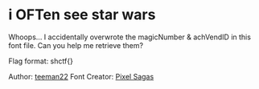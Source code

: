 # i OFTen see star wars

Whoops... I accidentally overwrote the magicNumber & achVendID in this font file. Can you help me retrieve them?

Flag format: shctf{}

Author: [teeman22](https://github.com/tylzars)
Font Creator: [Pixel Sagas](https://www.pixelsagas.com/)
